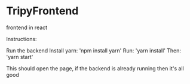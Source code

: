 # TripyFrontend
frontend in react 

Instructions:

Run the backend
Install yarn: 'npm install yarn'
Run: 'yarn install'
Then: 'yarn start'

This should open the page, if the backend is already running then it's all good
